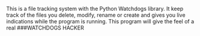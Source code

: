 This is a file tracking system with the Python Watchdogs library. It keep track of the files you delete, modify, rename or create and gives you live indications while the program is running. This program will give the feel of a real ###WATCHDOGS HACKER
